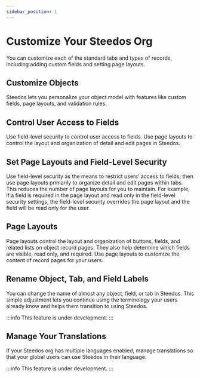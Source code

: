 ```yaml
---
sidebar_position: 1
---
```


# Customize Your Steedos Org

You can customize each of the standard tabs and types of records, including adding custom fields and setting page layouts. 

## Customize Objects

Steedos lets you personalize your object model with features like custom fields, page layouts, and validation rules. 

## Control User Access to Fields

Use field-level security to control user access to fields. Use page layouts to control the layout and organization of detail and edit pages in Steedos.

## Set Page Layouts and Field-Level Security

Use field-level security as the means to restrict users’ access to fields; then use page layouts primarily to organize detail and edit pages within tabs. This reduces the number of page layouts for you to maintain. For example, if a field is required in the page layout and read only in the field-level security settings, the field-level security overrides the page layout and the field will be read only for the user.

## Page Layouts

Page layouts control the layout and organization of buttons, fields, and related lists on object record pages. They also help determine which fields are visible, read only, and required. Use page layouts to customize the content of record pages for your users.

## Rename Object, Tab, and Field Labels

You can change the name of almost any object, field, or tab in Steedos. This simple adjustment lets you continue using the terminology your users already know and helps them transition to using Steedos.

:::info
This feature is under development.
:::

## Manage Your Translations

If your Steedos org has multiple languages enabled, manage translations so that your global users can use Steedos in their language.

:::info
This feature is under development.
:::